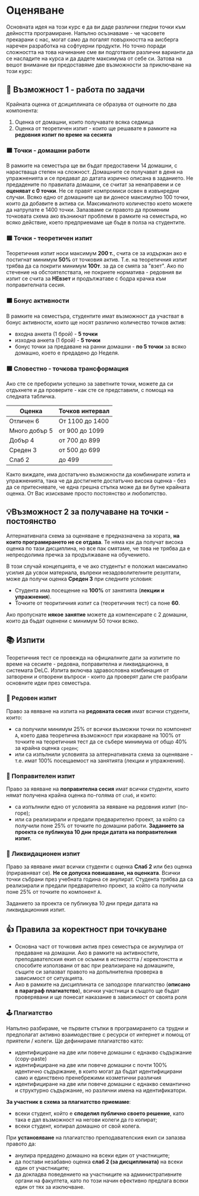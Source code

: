 # Оценяване
Основната идея на този курс е да ви даде различни гледни точки към дейността програмиране. Напълно осъзнаваме - че часовете прекарани с нас, могат само да погалят повърхността на аисберга наречен разработка на софтуерни продукти. Но точно поради сложността на това начинание сме ви подготвили различни варианти да се насладите на курса и да дадете максимума от себе си. Затова на вешот внимание ви предоставяме две възможности за приключване на този курс:

## 🚀 Възможност 1 - работа по задачи
Крайната оценка от дсициплината се образува от оценките по два компонента:
1. Оценка от домашни, които получавате всяка седмица
2. Оценка от теоретичен изпит - които ще решавате в рамките на **редовния изпит по време на сесията**

### 🟦 Точки - домашни работи
В рамките на семестъра ще ви бъдат предоставени 14 домашни, с нарастваща степен на сложност. Домашните се получават в деня на упражненията и се предават до датата изрично описана в заданието. Не предадените по правилата домашни, се считат за ненаправени и се **оценяват с 0 точки**. Не се правят компромиси освен в извънредни случаи.
Всяко едно от домашните ще ви донесе максимулно 100 точки, които да добавите в актива си. Максималното количество което можете да натрупате е 1400 точки. Запазваме си правото да променим точковата схема ако възникнат проблеми в рамките на семестъра, но всяко действие, което предприемаме ще бъде в полза на студентите.

### 🟥 Точки - теоретичен изпит
Теоретичния изпит носи максимум **200 т.**, счита се за издържан ако е постигнат минимум **50%** от точковия актив. Т.е. на теоретичния изпит трябва да са покрити минимум **100т**. за да се смята за "взет". Ако по стечение на обстоятелствата, не покриете норматива - редовния ви изпит се счита за **НЕвзет** и продължатаве с бодра крачка към поправителната сесия.

### 🟧 Бонус активности
В рамките на семестъра, студентите имат възможност да участват в бонус активности, които ще носят различно количество точков актив:
- входна анкета (1 брой)    - **5 точки**
- изходна анкета (1 брой)   - **5 точки**
- бонус точки за предаване на ранни домашни  - **по 5 точки** за всяко домашно, което е предадено до Неделя.

### 🟪 Словестно - точкова трансформация
Ако сте се преборили успешно за заветните точки, можете да си отдъхнете и да проверите - как сте се представили, с помоща на следната табличка.

| Оценка        | Точков интервал        |
|---            |---                     |
| Отличен 6     |  От 1100 до 1400       |
| Много добър 5 |  от 900 до 1099        |
| Добър 4       |  от 700 до 899         |
| Среден 3      |  от 500 до 699         |
| Слаб 2        |  до 499                |

Както виждате, има достатъчно възможности да комбинирате изпита и упражненията, така че да достигнете достатъчно висока оценка - без да се притеснявате, че една грешна стъпка може да ви бутне крайната оценка. От Вас изискваме просто постоянство и любопитство.

## 💡Възможност 2 за получаване на точки - постоянство
Алтернативната схема за оценяване е предназначена за хората, **на които програмирането не се отдава**. Те няма как да  получат висока оценка по тази дисциплина, но все пак смятаме, че това не трябва да е непреодолима пречка за продължаване на обучението.

В този случай концепцията, е че ако студентът е положил максимално усилия да усвои материала, въпреки незадоволителните  резултати, може да получи оценка **Среден 3** при следните условия: 
- Студента има посещение на **100%** от занятията (**лекции и упражнения**).
- Точките от теоритичния изпит са (теоретичния тест) са поне **60**.

Ако пропуснате **някое занятие** можете да компенсирате с 2 домашни, които да бъдат оценени с минимум 50 точки всяко. 

## 📚 Изпити
Теоретичния тест се провежда на официалните дати за изпитите по време на сесиите - редовна, поправителна и ликвидационна, в системата DeLC. Изпита включва здравословна комбинация от затворени и отворени въпроси - които да проверят дали сте разбрали основните идеи през семестъра.

### 📙 Редовен изпит 

Право за явяване на изпита на **редовната сесия** имат всички студенти, които:
- са получили минимум 25% от всички възможни точки по компонент `A`, което дава теоретична възможност при изкарване на 100% от точките на теоретичния тест да се събере минимума от общо 40% за крайна оценка `среден`;
- или са изпълнили условията за алтернативната схема за оценяване - т.е. имат 100% посещаемост на занятията (лекции и упражнения).

### 📘 Поправителен изпит

Право за явяване на **поправителна сесия** имат всички студенти, които нямат получена крайна оценка  по-голяма от `слаб`, и които:
- са изпълнили едно от условията за явяване на редовния изпит (по-горе);
- или са реализирали и предали предварително проект, за който са получили поне 25% от точките по домашни работи. **Заданието за проекта се публикува 10 дни преди датата на поправителния изпит.**

### 📕 Ликвидационен изпит

Право за явяване имат всички студенти с оценка **Слаб 2** или без оценка (приравняват се). **Не се допуска повишаване, на оценката**. Всички точки събрани през учебната година се анулират. Студента трябва да са реализирали и предали предварително проект, за който са получили поне 25% от точките по компонент `A`.

Заданието за проекта се публикува 10 дни преди датата на ликвидационния изпит.

## 👍 Правила за коректност при точкуване
- Основна част от точковия актив през семестъра се акумулира от предаване на домашни. Ако в рамките на активностите, преподавателския екип се осъмни в истиността / коректонстта и способите използвани от вас при реализиране на домашните, същите си запазват правото на допълнителна проверка в зависимост от ситуацията.
- Ако в рамките на дисциплината се заподозре плагиатство (**описано в параграф плагиатство**), всички участници в същото ще бъдат проверявани и ще понесат наказание в зависимост от своята роля

### 🕹️ Плагиатство
Напълно разбираме, че първите стъпки в програмирането са трудни и предполагат активно взаимодествие с ресурси от интернет и помощ от приятели / колеги. Ще дефинираме плагиатство като:
- идентифициране на две или повече домашни с еднакво съдържание (copy-paste)
- идентифициране на две или повече домашни с почти 100% идентично съдържание, в които могат да бъдат идентифицирани само и единствено пренебрежими козметични различия
- идентифициране на две или повече домашни с еднакво семантично и структурно съдържание, но различни имена на идентификатори.

**За участник в схема за плагиатство приемаме**:
- всеки студент, който е **споделил публично своето решение**, като така е дал възможност на негови колеги да го копират;
- всеки студент, копирал домашно от свой колега.

При **установяване** на плагиатство преподавателския екип си запазва правото да:
- анулира предадено домашно на всеки един от участниците;
- да постави незабавно оценка **слаб 2 (за дисциплината)** на всеки един от участниците;
- да докладва поведението на участниците на административните органи на факултета, като по този начин ефективно предлага всеки един от тях за изключване.
